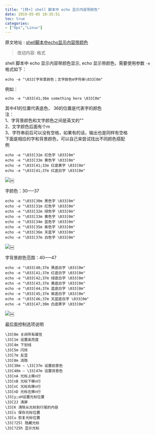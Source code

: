 ```yaml
---
title: "[转+] shell 脚本中 echo 显示内容带颜色"
date: 2019-05-05 18:35:51
toc: true
categories:
- ["Ops","Linux"]
---
```


原文地址 : [shell脚本中echo显示内容带颜色](https://www.cnblogs.com/lr-ting/archive/2013/02/28/2936792.html)

> 改动内容: 格式


shell 脚本中 echo 显示内容带颜色显示, echo 显示带颜色，需要使用参数 `-e` <br />格式如下：


```
echo -e "\033[字背景颜色；文字颜色m字符串\033[0m"
```

例如：

```
echo -e "\033[41;36m something here \033[0m"
```

其中41的位置代表底色， 36的位置是代表字的颜色 <br />注： <br />1、字背景颜色和文字颜色之间是英文的"" <br />2、文字颜色后面有个m <br />3、字符串前后可以没有空格，如果有的话，输出也是同样有空格 <br />下面是相应的字和背景颜色，可以自己来尝试找出不同颜色搭配 <br />例

```
echo -e "\033[31m 红色字 \033[0m" 
echo -e "\033[33m 黄色字 \033[0m" 
echo -e "\033[41;33m 红底黄字 \033[0m" 
echo -e "\033[41;37m 红底白字 \033[0m"
```

![](https://file.wulicode.com/yuque/202208/04/22/54362YdeCZOC.jpg)￼

字颜色：30—–37

```
echo -e "\033[30m 黑色字 \033[0m" 
echo -e "\033[31m 红色字 \033[0m" 
echo -e "\033[32m 绿色字 \033[0m" 
echo -e "\033[33m 黄色字 \033[0m" 
echo -e "\033[34m 蓝色字 \033[0m" 
echo -e "\033[35m 紫色字 \033[0m" 
echo -e "\033[36m 天蓝字 \033[0m" 
echo -e "\033[37m 白色字 \033[0m"
```

![](https://file.wulicode.com/yuque/202208/04/22/5436bKqmQ7c4.jpg)￼

字背景颜色范围：40—–47

```
echo -e "\033[40;37m 黑底白字 \033[0m" 
echo -e "\033[41;37m 红底白字 \033[0m" 
echo -e "\033[42;37m 绿底白字 \033[0m" 
echo -e "\033[43;37m 黄底白字 \033[0m" 
echo -e "\033[44;37m 蓝底白字 \033[0m" 
echo -e "\033[45;37m 紫底白字 \033[0m" 
echo -e "\033[46;37m 天蓝底白字 \033[0m" 
echo -e "\033[47;30m 白底黑字 \033[0m"
```

![](https://file.wulicode.com/yuque/202208/04/22/5436BUxkuLaM.jpg)￼

最后面控制选项说明

```
\33[0m 关闭所有属性 
\33[1m 设置高亮度 
\33[4m 下划线 
\33[5m 闪烁 
\33[7m 反显 
\33[8m 消隐 
\33[30m — \33[37m 设置前景色 
\33[40m — \33[47m 设置背景色 
\33[nA 光标上移n行 
\33[nB 光标下移n行 
\33[nC 光标右移n行 
\33[nD 光标左移n行 
\33[y;xH设置光标位置 
\33[2J 清屏 
\33[K 清除从光标到行尾的内容 
\33[s 保存光标位置 
\33[u 恢复光标位置 
\33[?25l 隐藏光标 
\33[?25h 显示光标
```

